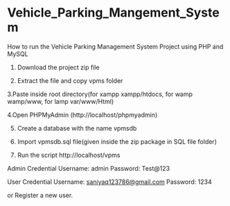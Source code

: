 # Vehicle_Parking_Mangement_System
How to run the Vehicle Parking Management System Project using PHP and MySQL

1. Download the project zip file

2. Extract the file and copy vpms folder

3.Paste inside root directory(for xampp xampp/htdocs, for wamp wamp/www, for lamp var/www/Html)

4.Open PHPMyAdmin (http://localhost/phpmyadmin)

5. Create a database with the name  vpmsdb

6. Import vpmsdb.sql file(given inside the zip package in SQL file folder)

7. Run the script http://localhost/vpms

Admin Credential
Username: admin
Password: Test@123

User Credential
Username: saniyaq123786@gmail.com
Password: 1234

or Register a new user.
